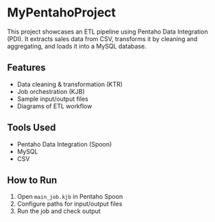 # MyPentahoProject

This project showcases an ETL pipeline using Pentaho Data Integration (PDI). It extracts sales data from CSV, transforms it by cleaning and aggregating, and loads it into a MySQL database.

## Features
- Data cleaning & transformation (KTR)
- Job orchestration (KJB)
- Sample input/output files
- Diagrams of ETL workflow

## Tools Used
- Pentaho Data Integration (Spoon)
- MySQL
- CSV

## How to Run
1. Open `main_job.kjb` in Pentaho Spoon
2. Configure paths for input/output files
3. Run the job and check output
